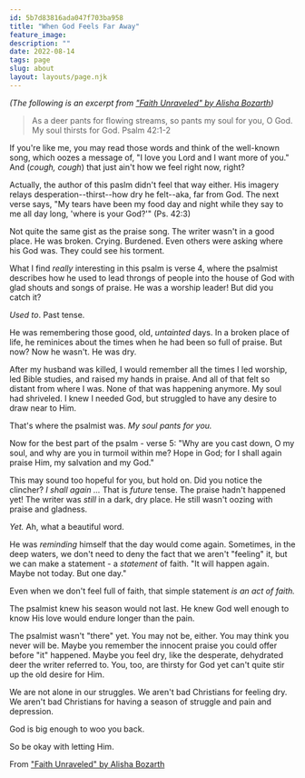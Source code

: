 ```yaml
---
id: 5b7d83816ada047f703ba958
title: "When God Feels Far Away"
feature_image: 
description: ""
date: 2022-08-14
tags: page
slug: about
layout: layouts/page.njk
---
```


_(The following is an excerpt from ["Faith Unraveled" by Alisha Bozarth](https://www.amazon.com/Faith-Unraveled-Alisha-Bozarth/dp/1955838267/ref=sr_1_1))_

> As a deer pants for flowing streams, so pants my soul for you, O God. My soul thirsts for God. Psalm 42:1-2

If you're like me, you may read those words and think of the well-known song, which oozes a message of, "I love you Lord and I want more of you." And (_cough, cough_) that just ain't how we feel right now, right?

Actually, the author of this paslm didn't feel that way either. His imagery relays desperation--thirst--how dry he felt--aka, far from God. The next verse says, "My tears have been my food day and night while they say to me all day long, 'where is your God?'" (Ps. 42:3)

Not quite the same gist as the praise song. The writer wasn't in a good place. He was broken. Crying. Burdened. Even others were asking where his God was. They could see his torment.

What I find _really_ interesting in this psalm is verse 4, where the psalmist describes how he used to lead throngs of people into the house of God with glad shouts and songs of praise. He was a worship leader! But did you catch it?

_Used to_. Past tense.

He was remembering those good, old, _untainted_ days. In a broken place of life, he reminices about the times when he had been so full of praise. But now? Now he wasn't. He was dry.

After my husband was killed, I would remember all the times I led worship, led Bible studies, and raised my hands in praise. And all of that felt so distant from where I was. None of that was happening anymore. My soul had shriveled. I knew I needed God, but struggled to have any desire to draw near to Him.

That's where the psalmist was. _My soul pants for you._

Now for the best part of the psalm - verse 5: "Why are you cast down, O my soul, and why are you in turmoil within me? Hope in God; for I shall again praise Him, my salvation and my God."

This may sound too hopeful for you, but hold on. Did you notice the clincher? _I shall again ..._ That is _future_ tense. The praise hadn't happened yet! The writer was _still_ in a dark, dry place. He still wasn't oozing with praise and gladness.

_Yet._ Ah, what a beautiful word.

He was _reminding_ himself that the day would come again. Sometimes, in the deep waters, we don't need to deny the fact that we aren't "feeling" it, but we can make a statement - a _statement_ of faith. "It will happen again. Maybe not today. But one day."

Even when we don't feel full of faith, that simple statement _is an act of faith._

The psalmist knew his season would not last. He knew God well enough to know His love would endure longer than the pain.

The psalmist wasn't "there" yet. You may not be, either. You may think you never will be. Maybe you remember the innocent praise you could offer before "it" happened. Maybe you feel dry, like the desperate, dehydrated deer the writer referred to. You, too, are thirsty for God yet can't quite stir up the old desire for Him.

We are not alone in our struggles. We aren't bad Christians for feeling dry. We aren't bad Christians for having a season of struggle and pain and depression.

God is big enough to woo you back.

So be okay with letting Him.

From ["Faith Unraveled" by Alisha Bozarth](https://www.amazon.com/Faith-Unraveled-Alisha-Bozarth/dp/1955838267/ref=sr_1_1)

